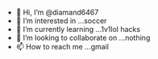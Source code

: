 - 👋 Hi, I’m @diamand6467
- 👀 I’m interested in ...soccer
- 🌱 I’m currently learning ...1v1lol hacks
- 💞️ I’m looking to collaborate on ...nothing
- 📫 How to reach me ...gmail

<!---
diamand6467/diamand6467 is a ✨ special ✨ repository because its `README.md` (this file) appears on your GitHub profile.
You can click the Preview link to take a look at your changes.
--->
